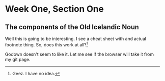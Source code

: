 # Week One, Section One

## The components of the Old Icelandic Noun

Well this is going to be interesting. I see a cheat sheet with and actual footnote thing. So, does this work at all?[^1]

[^1]: Geez. I have no idea.

Godown doesn't seem to like it. Let me see if the browser will take it from my git page. 
